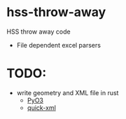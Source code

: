 # hss-throw-away

HSS throw away code
  - File dependent excel parsers

# TODO:
  - write geometry and XML file in rust
    - [PyO3](https://pyo3.rs/v0.12.1/)
    - [quick-xml](https://docs.rs/quick-xml/0.18.1/quick_xml/)

